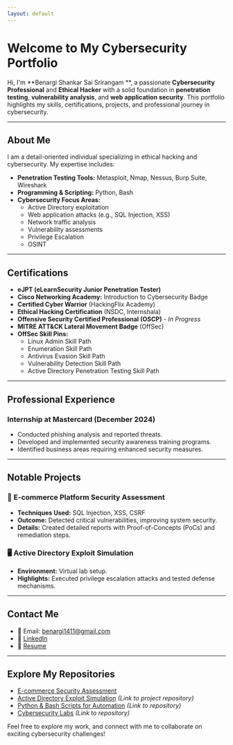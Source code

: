 ```yaml
---
layout: default
---
```


# Welcome to My Cybersecurity Portfolio

Hi, I'm **Benargi Shankar Sai Srirangam **, a passionate **Cybersecurity Professional** and **Ethical Hacker** with a solid foundation in **penetration testing**, **vulnerability analysis**, and **web application security**. This portfolio highlights my skills, certifications, projects, and professional journey in cybersecurity.

---

## About Me
I am a detail-oriented individual specializing in ethical hacking and cybersecurity. My expertise includes:

- **Penetration Testing Tools:** Metasploit, Nmap, Nessus, Burp Suite, Wireshark
- **Programming & Scripting:** Python, Bash
- **Cybersecurity Focus Areas:**
  - Active Directory exploitation
  - Web application attacks (e.g., SQL Injection, XSS)
  - Network traffic analysis
  - Vulnerability assessments
  - Privilege Escalation
  - OSINT

---

## Certifications

- **eJPT (eLearnSecurity Junior Penetration Tester)**
- **Cisco Networking Academy:** Introduction to Cybersecurity Badge
- **Certified Cyber Warrior** (HackingFlix Academy)
- **Ethical Hacking Certification** (NSDC, Internshala)
- **Offensive Security Certified Professional (OSCP)** - *In Progress*
- **MITRE ATT&CK Lateral Movement Badge** (OffSec)
- **OffSec Skill Pins:**
  - Linux Admin Skill Path
  - Enumeration Skill Path
  - Antivirus Evasion Skill Path
  - Vulnerability Detection Skill Path
  - Active Directory Penetration Testing Skill Path

---

## Professional Experience

### Internship at Mastercard (December 2024)
- Conducted phishing analysis and reported threats.
- Developed and implemented security awareness training programs.
- Identified business areas requiring enhanced security measures.

---

## Notable Projects

### 🛒 E-commerce Platform Security Assessment
- **Techniques Used:** SQL Injection, XSS, CSRF
- **Outcome:** Detected critical vulnerabilities, improving system security.
- **Details:** Created detailed reports with Proof-of-Concepts (PoCs) and remediation steps.

### 🖥️ Active Directory Exploit Simulation
- **Environment:** Virtual lab setup.
- **Highlights:** Executed privilege escalation attacks and tested defense mechanisms.

---

## Contact Me

- 📧 Email: [benargi1411@gmail.com](mailto:benargi1411@gmail.com)
- 💼 [LinkedIn](https://www.linkedin.com/in/shankar-benargi-959956341)
- 📜 [Resume](https://drive.google.com/file/d/1_u5FmnAPLmcMTW2fccJ9cTQC2WXu8w1G/view?usp=drive_link)

---

## Explore My Repositories

- [E-commerce Security Assessment](https://drive.google.com/file/d/1F7COcESiFW7asPZ2bhq2yeb6fdqmpzTf/view?usp=drive_link)
- [Active Directory Exploit Simulation](#) *(Link to project repository)*
- [Python & Bash Scripts for Automation](#) *(Link to repository)*
- [Cybersecurity Labs](#) *(Link to repository)*

Feel free to explore my work, and connect with me to collaborate on exciting cybersecurity challenges!
